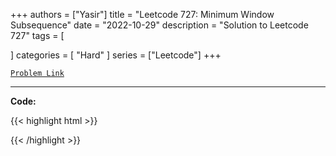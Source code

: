 
+++
authors = ["Yasir"]
title = "Leetcode 727: Minimum Window Subsequence"
date = "2022-10-29"
description = "Solution to Leetcode 727"
tags = [
    
]
categories = [
    "Hard"
]
series = ["Leetcode"]
+++



[`Problem Link`](https://leetcode.com/problems/minimum-window-subsequence/description/)

---

**Code:**

{{< highlight html >}}

{{< /highlight >}}

